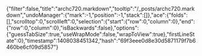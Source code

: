 {"filter":false,"title":"archc720.markdown","tooltip":"/_posts/archc720.markdown","undoManager":{"mark":-1,"position":-1,"stack":[]},"ace":{"folds":[],"scrolltop":0,"scrollleft":0,"selection":{"start":{"row":0,"column":0},"end":{"row":0,"column":0},"isBackwards":false},"options":{"guessTabSize":true,"useWrapMode":false,"wrapToView":true},"firstLineState":0},"timestamp":1408038451342,"hash":"69f3eee0d8e30d5871179f7b6460be6cf09d5857"}